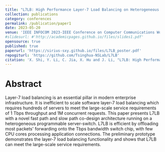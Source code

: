 ```yaml
---
title: "L7LB: High Performance Layer-7 Load Balancing on Heterogeneous Programmable Platforms"
collection: publications
category: conferences
permalink: /publication/paper1
date: 2023-05-20
venue: 'IEEE INFOCOM 2023-IEEE Conference on Computer Communications Workshops (INFOCOM WKSHPS)'
#slidesurl: #'http://academicpages.github.io/files/slides1.pdf'
opensource: true
published: true
paperurl: 'https://sirius-sxy.github.io/files/L7LB_poster.pdf'
repogiturl: 'https://github.com/Tsinghua-NSLab/L7LB'
citation: 'X. Shi, Y. Li, C. Jia, X. Hu and J. Li, "L7LB: High Performance Layer-7 Load Balancing on Heterogeneous Programmable Platforms," IEEE INFOCOM 2023 - IEEE Conference on Computer Communications Workshops (INFOCOM WKSHPS), Hoboken, NJ, USA, 2023, pp. 1-2, doi: 10.1109/INFOCOMWKSHPS57453.2023.10225882.'
---
```


# Abstract

Layer-7 load balancing is an essential pillar in modern enterprise infrastructure. It is inefficient to scale software layer-7 load balancing which requires hundreds of servers to meet the large-scale service requirements of 1 Tbps throughput and 1M concurrent requests. This paper presents L7LB with a novel fast path and slow path co-design architecture running on a heterogeneous programmable server-switch. L7LB is efficient by offloading most packets' forwarding onto the Tbps bandwidth switch chip, with few CPU cores processing application connections. The preliminary prototype demonstrates the layer-7 load balancing functionality and shows that L7LB can meet the large-scale service requirements.